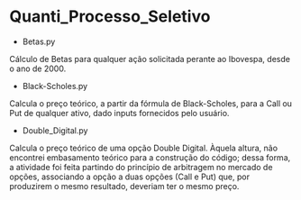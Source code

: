 # Quanti_Processo_Seletivo

* Betas.py

Cálculo de Betas para qualquer ação solicitada perante ao Ibovespa, desde o ano de 2000.

* Black-Scholes.py

Calcula o preço teórico, a partir da fórmula de Black-Scholes, para a Call ou Put de qualquer ativo, dado inputs fornecidos pelo usuário.

* Double_Digital.py

Calcula o preço teórico de uma opção Double Digital. Àquela altura, não encontrei embasamento teórico para a construção do código; dessa forma, a atividade foi feita partindo do princípio de arbitragem no mercado de opções, associando a opção a duas opções (Call e Put) que, por produzirem o mesmo resultado, deveriam ter o mesmo preço.
